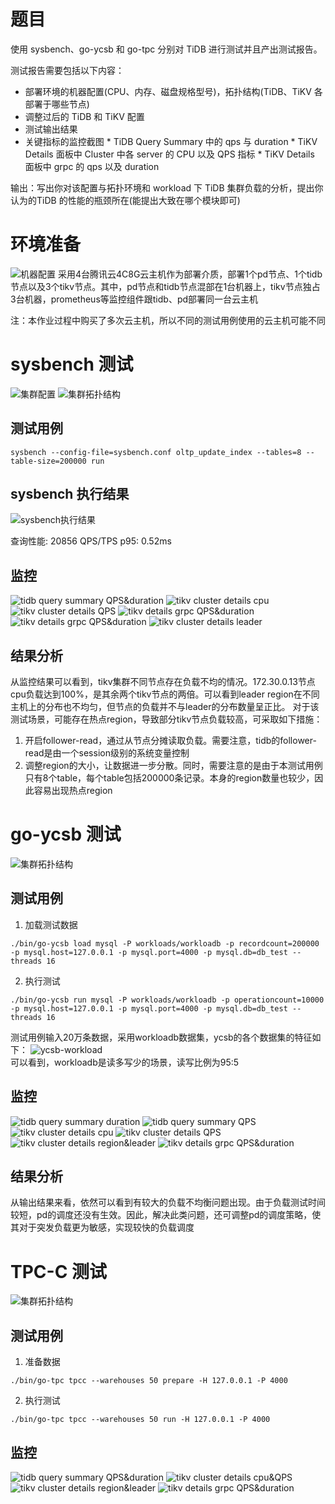 # 题目
使用 sysbench、go-ycsb 和 go-tpc 分别对 TiDB 进行测试并且产出测试报告。

测试报告需要包括以下内容：

* 部署环境的机器配置(CPU、内存、磁盘规格型号)，拓扑结构(TiDB、TiKV 各部署于哪些节点)
* 调整过后的 TiDB 和 TiKV 配置
* 测试输出结果
* 关键指标的监控截图
	    * TiDB Query Summary 中的 qps 与 duration
	    * TiKV Details 面板中 Cluster 中各 server 的 CPU 以及 QPS 指标
	    * TiKV Details 面板中 grpc 的 qps 以及 duration

输出：写出你对该配置与拓扑环境和 workload 下 TiDB 集群负载的分析，提出你认为的TiDB 的性能的瓶颈所在(能提出大致在哪个模块即可)

# 环境准备
![机器配置](https://github.com/rickif/high-performance-tidb/blob/master/asset/lesson2/machines.png)
采用4台腾讯云4C8G云主机作为部署介质，部署1个pd节点、1个tidb节点以及3个tikv节点。其中，pd节点和tidb节点混部在1台机器上，tikv节点独占3台机器，prometheus等监控组件跟tidb、pd部署同一台云主机    

注：本作业过程中购买了多次云主机，所以不同的测试用例使用的云主机可能不同

# sysbench 测试
![集群配置](https://github.com/rickif/high-performance-tidb/blob/master/asset/lesson2/conf.png)
![集群拓扑结构](https://github.com/rickif/high-performance-tidb/blob/master/asset/lesson2/topology.png)

## 测试用例
```
sysbench --config-file=sysbench.conf oltp_update_index --tables=8 --table-size=200000 run
```
## sysbench 执行结果
![sysbench执行结果](https://github.com/rickif/high-performance-tidb/blob/master/asset/lesson2/sysbench_output.png)  

查询性能: 20856 QPS/TPS
p95: 0.52ms
## 监控
![tidb query summary QPS&duration](https://github.com/rickif/high-performance-tidb/blob/master/asset/lesson2/sysbench_tidb_query_summary.png)
![tikv cluster details cpu](https://github.com/rickif/high-performance-tidb/blob/master/asset/lesson2/sysbench_tikv_details_cpu.png)
![tikv cluster details QPS](https://github.com/rickif/high-performance-tidb/blob/master/asset/lesson2/sysbench_tikv_details_qps.png)
![tikv details grpc QPS&duration](https://github.com/rickif/high-performance-tidb/blob/master/asset/lesson2/sysbench_tikv_details_grpc_qps.png)
![tikv details grpc QPS&duration](https://github.com/rickif/high-performance-tidb/blob/master/asset/lesson2/sysbench_tikv_details_grpc_qps2.png)
![tikv cluster details leader](https://github.com/rickif/high-performance-tidb/blob/master/asset/lesson2/sysbench_tikv_details_leader.png)

## 结果分析
从监控结果可以看到，tikv集群不同节点存在负载不均的情况。172.30.0.13节点cpu负载达到100%，是其余两个tikv节点的两倍。可以看到leader region在不同主机上的分布也不均匀，但节点的负载并不与leader的分布数量呈正比。
对于该测试场景，可能存在热点region，导致部分tikv节点负载较高，可采取如下措施：
1. 开启follower-read，通过从节点分摊读取负载。需要注意，tidb的follower-read是由一个session级别的系统变量控制
2. 调整region的大小，让数据进一步分散。同时，需要注意的是由于本测试用例只有8个table，每个table包括200000条记录。本身的region数量也较少，因此容易出现热点region

# go-ycsb 测试

![集群拓扑结构](https://github.com/rickif/high-performance-tidb/blob/master/asset/lesson2/ycsb-topology.png)
## 测试用例

1. 加载测试数据
```
./bin/go-ycsb load mysql -P workloads/workloadb -p recordcount=200000 -p mysql.host=127.0.0.1 -p mysql.port=4000 -p mysql.db=db_test --threads 16
```
2. 执行测试
```
./bin/go-ycsb run mysql -P workloads/workloadb -p operationcount=10000 -p mysql.host=127.0.0.1 -p mysql.port=4000 -p mysql.db=db_test --threads 16
```

测试用例输入20万条数据，采用workloadb数据集，ycsb的各个数据集的特征如下：
![ycsb-workload](https://github.com/rickif/high-performance-tidb/blob/master/asset/lesson2/ycsb-workload.png)  
可以看到，workloadb是读多写少的场景，读写比例为95:5

## 监控

![tidb query summary duration](https://github.com/rickif/high-performance-tidb/blob/master/asset/lesson2/ycsb-tidb-query-summary.png)
![tidb query summary QPS](https://github.com/rickif/high-performance-tidb/blob/master/asset/lesson2/ycsb-tidb-query-summary-qps.png)
![tikv cluster details cpu](https://github.com/rickif/high-performance-tidb/blob/master/asset/lesson2/ycsb-tikv-details-cpu.png)
![tikv cluster details QPS](https://github.com/rickif/high-performance-tidb/blob/master/asset/lesson2/ycsb-tikv-details-qps.png)
![tikv cluster details region&leader](https://github.com/rickif/high-performance-tidb/blob/master/asset/lesson2/ycsb-tikv-details-region-leader.png)
![tikv details grpc QPS&duration](https://github.com/rickif/high-performance-tidb/blob/master/asset/lesson2/ycsb-tikv-grpc-duration-qps.png)

## 结果分析
从输出结果来看，依然可以看到有较大的负载不均衡问题出现。由于负载测试时间较短，pd的调度还没有生效。因此，解决此类问题，还可调整pd的调度策略，使其对于突发负载更为敏感，实现较快的负载调度

# TPC-C 测试

![集群拓扑结构](https://github.com/rickif/high-performance-tidb/blob/master/asset/lesson2/tpcc-topology.png)

## 测试用例
1. 准备数据
```
./bin/go-tpc tpcc --warehouses 50 prepare -H 127.0.0.1 -P 4000
```
2. 执行测试
```
./bin/go-tpc tpcc --warehouses 50 run -H 127.0.0.1 -P 4000
```

## 监控
![tidb query summary QPS&duration](https://github.com/rickif/high-performance-tidb/blob/master/asset/lesson2/tpcc-tidb-query-summary.png)
![tikv cluster details cpu&QPS](https://github.com/rickif/high-performance-tidb/blob/master/asset/lesson2/tpcc-tikv-details-cpu-qps.png)
![tikv cluster details region&leader](https://github.com/rickif/high-performance-tidb/blob/master/asset/lesson2/tpcc-tikv-details-region-leader.png)
![tikv details grpc QPS&duration](https://github.com/rickif/high-performance-tidb/blob/master/asset/lesson2/tpcc-tikv-grpc-duration-qps.png)